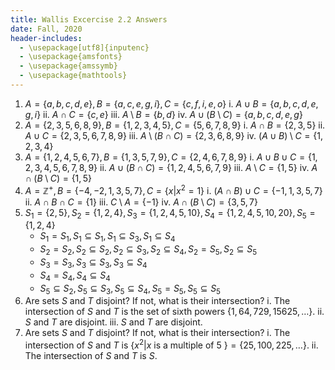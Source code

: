 ```yaml
---
title: Wallis Excercise 2.2 Answers
date: Fall, 2020
header-includes:
  - \usepackage[utf8]{inputenc}
  - \usepackage{amsfonts}
  - \usepackage{amssymb}
  - \usepackage{mathtools}
---
```


1. $A = \{a,b,c,d,e\}, B = \{a,c,e,g,i\}, C = \{c,f,i,e,o\}$
      i.   $A \cup B = \{a,b,c,d,e,g,i\}$
      ii.  $A \cap C = \{c,e\}$
      iii. $A \setminus B = \{b,d\}$
      iv.  $A \cup (B \setminus C) = \{a,b,c,d,e,g\}$
2. $A = \{2, 3, 5, 6, 8, 9\}, B = \{1, 2, 3, 4, 5\}, C = \{5, 6, 7, 8, 9\}$
      i.   $A \cap B = \{2, 3, 5\}$
      ii.  $A \cup C = \{2, 3, 5, 6, 7, 8, 9\}$
      iii. $A \setminus (B \cap C) = \{2, 3, 6, 8, 9\}$
      iv.  $(A \cup B) \setminus C = \{1, 2, 3, 4\}$
3. $A = \{1, 2, 4, 5, 6, 7\}, B = \{1, 3, 5, 7, 9\}, C = \{2, 4, 6, 7, 8, 9\}$
      i.   $A \cup B \cup C = \{1, 2, 3, 4, 5, 6, 7, 8, 9\}$
      ii.  $A \cup (B \cap C) = \{1, 2, 4, 5, 6, 7, 9\}$
      iii. $A \setminus C = \{1, 5\}$
      iv.  $A \cap (B \setminus C) = \{1, 5\}$
4. $A = \mathbb{Z}^{+}, B = \{-4, -2, 1, 3, 5, 7\}, C= \{x| x^2 = 1\}$
      i.   $(A \cap B) \cup C = \{-1, 1, 3, 5, 7\}$
      ii.  $A \cap B \cap C = \{1\}$
      iii. $C \setminus A = \{-1\}$
      iv.  $A \cap (B \setminus C) = \{3, 5, 7\}$
5. $S_1 = \{2, 5\}, S_2 = \{1, 2, 4\}, S_3 = \{1, 2, 4, 5, 10\}, S_4 = \{1, 2, 4, 5, 10, 20\}, S_5 = \{1, 2, 4\}$
      - $S_1 = S_1, S_1 \subseteq S_1, S_1 \subseteq S_3, S_1 \subseteq S_4$
      - $S_2 = S_2, S_2 \subseteq S_2, S_2 \subseteq S_3, S_2 \subseteq S_4, S_2 = S_5, S_2 \subseteq S_5$
      - $S_3 = S_3, S_3 \subseteq S_3, S_3 \subseteq S_4$
      - $S_4 = S_4, S_4 \subseteq S_4$
      - $S_5 \subseteq S_2, S_5 \subseteq S_3, S_5 \subseteq S_4, S_5 = S_5, S_5 \subseteq S_5$
6. Are sets $S$ and $T$ disjoint? If not, what is their intersection?
      i.   The intersection of $S$ and $T$ is the set of sixth powers $\{1, 64, 729, 15625, \ldots \}$.
      ii.  $S$ and $T$ are disjoint.
      iii. $S$ and $T$ are disjoint.
7. Are sets $S$ and $T$ disjoint? If not, what is their intersection?
      i.   The intersection of $S$ and $T$ is $\{x^2| x$ is a multiple of 5 $\} = \{25, 100, 225, \ldots \}$.
      ii.  The intersection of $S$ and $T$ is $S$.


 